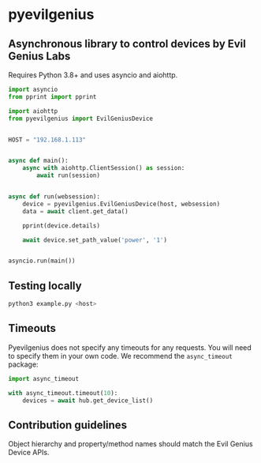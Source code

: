 # pyevilgenius

## Asynchronous library to control devices by Evil Genius Labs

Requires Python 3.8+ and uses asyncio and aiohttp.

```python
import asyncio
from pprint import pprint

import aiohttp
from pyevilgenius import EvilGeniusDevice


HOST = "192.168.1.113"


async def main():
    async with aiohttp.ClientSession() as session:
        await run(session)


async def run(websession):
    device = pyevilgenius.EvilGeniusDevice(host, websession)
    data = await client.get_data()

    pprint(device.details)

    await device.set_path_value('power', '1')


asyncio.run(main())
```

## Testing locally

```bash
python3 example.py <host>
```

## Timeouts

Pyevilgenius does not specify any timeouts for any requests. You will need to specify them in your own code. We recommend the `async_timeout` package:

```python
import async_timeout

with async_timeout.timeout(10):
    devices = await hub.get_device_list()
```

## Contribution guidelines

Object hierarchy and property/method names should match the Evil Genius Device APIs.

